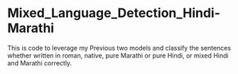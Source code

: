 # Mixed_Language_Detection_Hindi-Marathi
This is code to leverage my Previous two models and classify the sentences whether written in roman, native, pure Marathi or pure Hindi, or mixed Hindi and Marathi correctly.

